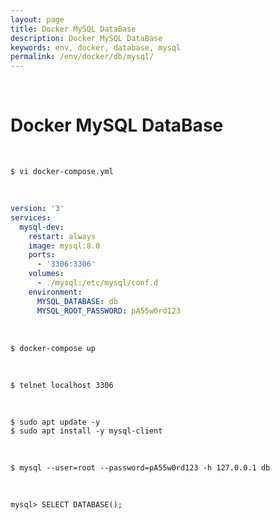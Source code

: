 ```yaml
---
layout: page
title: Docker MySQL DataBase
description: Docker MySQL DataBase
keywords: env, docker, database, mysql
permalink: /env/docker/db/mysql/
---
```


<br/>

# Docker MySQL DataBase

<br/>

    $ vi docker-compose.yml

<br/>

```yaml
version: '3'
services:
  mysql-dev:
    restart: always
    image: mysql:8.0
    ports:
      - '3306:3306'
    volumes:
      - ./mysql:/etc/mysql/conf.d
    environment:
      MYSQL_DATABASE: db
      MYSQL_ROOT_PASSWORD: pA55w0rd123
```

<br/>

```
$ docker-compose up
```

<br/>

```
$ telnet localhost 3306
```

<br/>

```
$ sudo apt update -y
$ sudo apt install -y mysql-client
```

<br/>

```
$ mysql --user=root --password=pA55w0rd123 -h 127.0.0.1 db
```

<br/>

```
mysql> SELECT DATABASE();
```
